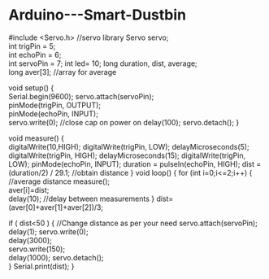 # Arduino---Smart-Dustbin

#include <Servo.h>   //servo library
Servo servo;     
int trigPin = 5;    
int echoPin = 6;   
int servoPin = 7;
int led= 10;
long duration, dist, average;   
long aver[3];   //array for average


void setup() {       
    Serial.begin(9600);
    servo.attach(servoPin);  
    pinMode(trigPin, OUTPUT);  
    pinMode(echoPin, INPUT);  
    servo.write(0);         //close cap on power on
    delay(100);
    servo.detach(); 
} 

void measure() {  
 digitalWrite(10,HIGH);
digitalWrite(trigPin, LOW);
delayMicroseconds(5);
digitalWrite(trigPin, HIGH);
delayMicroseconds(15);
digitalWrite(trigPin, LOW);
pinMode(echoPin, INPUT);
duration = pulseIn(echoPin, HIGH);
dist = (duration/2) / 29.1;    //obtain distance
}
void loop() { 
  for (int i=0;i<=2;i++) {   //average distance
    measure();               
   aver[i]=dist;            
    delay(10);              //delay between measurements
  }
 dist=(aver[0]+aver[1]+aver[2])/3;    

if ( dist<50 ) {
//Change distance as per your need
 servo.attach(servoPin);
  delay(1);
 servo.write(0);  
 delay(3000);       
 servo.write(150);    
 delay(1000);
 servo.detach();      
}
Serial.print(dist);
}
